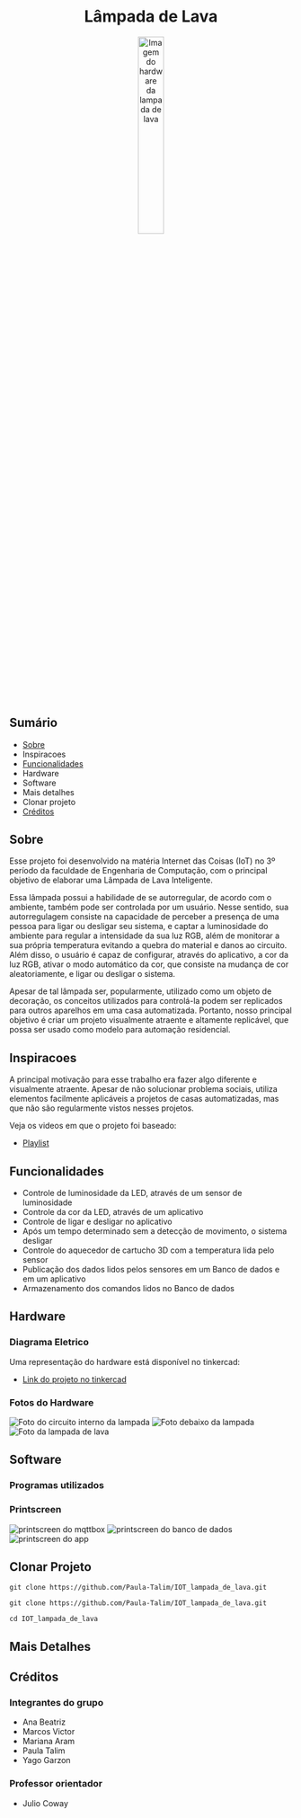 <div align="center">
    <h1> Lâmpada de Lava </h1>
    <img alt="Imagem do hardware da lampada de lava" width="30%" src="./Fotos/Foto_lampada_de_lava.jpg"/>
</div>

#

## Sumário
- [Sobre](#sobre-o-sistema)
- Inspiracoes
- [Funcionalidades](#funcionalidades)
- Hardware
- Software
- Mais detalhes
- Clonar projeto
- [Créditos](#créditos)

## Sobre

Esse projeto foi desenvolvido na matéria Internet das Coisas (IoT) no 3º período da faculdade de Engenharia de Computação, com o principal objetivo de elaborar uma Lâmpada de Lava Inteligente. 

Essa lâmpada possui a habilidade de se autorregular, de acordo com o ambiente, também pode ser controlada por um usuário. Nesse sentido, sua autorregulagem consiste na capacidade de perceber a presença de uma pessoa para ligar ou desligar seu sistema, e captar a luminosidade do ambiente para regular a intensidade da sua luz RGB, além de monitorar a sua própria temperatura evitando a quebra do material e danos ao circuito. Além disso, o usuário é capaz de configurar, através do aplicativo, a cor da luz RGB, ativar o modo automático da cor, que consiste na mudança de cor aleatoriamente, e ligar ou desligar o sistema.    

Apesar de tal lâmpada ser, popularmente, utilizado como um objeto de decoração, os conceitos utilizados para controlá-la podem ser replicados para outros aparelhos em uma casa automatizada. Portanto, nosso principal objetivo é criar um projeto visualmente atraente e altamente replicável, que possa ser usado como modelo para automação residencial. 


## Inspiracoes

A principal motivação para esse trabalho era fazer algo diferente e visualmente atraente. Apesar de não solucionar problema sociais, utiliza elementos facilmente aplicáveis a projetos de casas automatizadas, mas que não são regularmente vistos nesses projetos.

Veja os videos em que o projeto foi baseado:

- [Playlist](https://www.youtube.com/playlist?list=PLz-Y5rwxaF8qEKzLQ9h6xIV0C33PYyxBU)

## Funcionalidades

- Controle de luminosidade da LED, através de um sensor de luminosidade
- Controle da cor da LED, através de um aplicativo
- Controle de ligar e desligar no aplicativo
- Após um tempo determinado sem a detecção de movimento, o sistema desligar
- Controle do aquecedor de cartucho 3D com a temperatura lida pelo sensor
- Publicação dos dados lidos pelos sensores em um Banco de dados e em um aplicativo
- Armazenamento dos comandos lidos no Banco de dados

## Hardware

### Diagrama Eletrico


Uma representação do hardware está disponível no tinkercad:

- [Link do projeto no tinkercad](https://www.tinkercad.com/things/4kXaNSLRbeD?sharecode=p3JFwybaUJIMXSC5MJte0VQfITPpRgQib_tJfDL0w-U)

### Fotos do Hardware

![Foto do circuito interno da lampada](./Fotos/Foto_circuito_interno.jpg)
![Foto debaixo da lampada](./Fotos/Foto_debaixo_da_lampada.jpg)
![Foto da lampada de lava](./Fotos/Foto_lampada_de_lava.jpg)

## Software

### Programas utilizados

### Printscreen

![printscreen do mqttbox](./Fotos/printscreen_mqttbox.jpg)
![printscreen do banco de dados](./Fotos/printscreen_bd.jpg)
![printscreen do app](./Fotos/printscreen_app.jpg)

## Clonar Projeto

    git clone https://github.com/Paula-Talim/IOT_lampada_de_lava.git

```
git clone https://github.com/Paula-Talim/IOT_lampada_de_lava.git
```
```
cd IOT_lampada_de_lava
```
## Mais Detalhes

## Créditos

### Integrantes do grupo

- Ana Beatriz
- Marcos Victor
- Mariana Aram
- Paula Talim
- Yago Garzon

### Professor orientador

- Julio Coway


